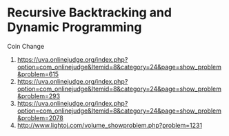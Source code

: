 # Recursive Backtracking and Dynamic Programming
Coin Change
1. https://uva.onlinejudge.org/index.php?option=com_onlinejudge&Itemid=8&category=24&page=show_problem&problem=615
2. https://uva.onlinejudge.org/index.php?option=com_onlinejudge&Itemid=8&category=24&page=show_problem&problem=293
3. https://uva.onlinejudge.org/index.php?option=com_onlinejudge&Itemid=8&category=24&page=show_problem&problem=2078
4. http://www.lightoj.com/volume_showproblem.php?problem=1231
